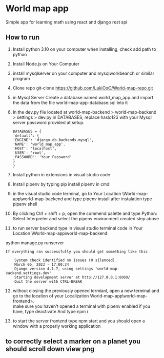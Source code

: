 # World map app

Simple app for learning math using react and django rest api

## How to run

1.  Install python 3.10 on your computer when installing, check add path to python

2.  Install Node.js on Your Computer

3.  install mysqlserver on your computer and mysqlworkbeanch or similar program

4.  Clone repo git-clone https://github.com/LukiOoO/World-map-repo.git

5.  in Mysql Server Create a database named world_map_app and import the data from the file world-map-app-database.sql into it

6.  In the dev.py file located at world-map-backend > world-map-backend > settings > dev.py in DATABASES, replace haslo123 with your Mysql server password provided at setup.

        DATABASES = {
        'default': {
        'ENGINE': 'django.db.backends.mysql',
        'NAME': 'world_map_app',
        'HOST': 'localhost',
        'USER': 'root',
        'PASSWORD': 'Your Password'
        }
        }

7.  Install python in extensions in visual studio code

8.  Install pipenv by typing pip install pipenv in cmd

9.  in the visual studio code terminal, go to Your Location \World-map-app\world-map-backend and type pipenv install after instalation type pipenv shell

10. By clicking Ctrl + shift + p, open the commend palette and type Python: Select Interpreter and select the pipenv environment created step above

11. to run server backend type in visual studio terminal code in Your Location \World-map-app\world-map-backend

python manage.py runserver

    If everything ran successfully you should get something like this

        System check identified no issues (0 silenced).
        March 05, 2023 - 17:00:24
        Django version 4.1.7, using settings 'world-map-backend.settings.dev'
        Starting development server at http://127.0.0.1:8000/
        Quit the server with CTRL-BREAK

12. without closing the previously opened termianl, open a new terminal and go to the location of your Localization World-map-app\world-map-frontend>.  
    make sure you haven't opened a terminal with pipenv enabled if you have, type deactivate And type npm i

13. to start the server frontend type npm start and you should open a window with a properly working application

## to correctly select a marker on a planet you should scroll down view png
